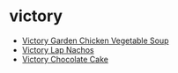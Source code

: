 # victory

 * [Victory Garden Chicken Vegetable Soup](../index/v/victory-garden-chicken-vegetable-soup-102128.json)
 * [Victory Lap Nachos](../index/v/victory-lap-nachos.json)
 * [Victory Chocolate Cake](../index/v/victory-chocolate-cake.json)
